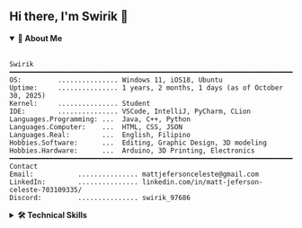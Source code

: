 ## Hi there, I'm Swirik 👋
<details open>
  <summary><b>👤 About Me</b></summary>
  <br>
  
```
Swirik
━━━━━━━━━━━━━━━━━━━━━━━━━━━━━━━━━━━━━━━━━━━━━━━━━━━━━━━━━━━━━━━━━━━━━━━━━━━━━━━━━━━━━━━━━━━━━━━━━━━━━━━
OS:         ............... Windows 11, iOS18, Ubuntu
Uptime:     ............... 1 years, 2 months, 1 days (as of October 30, 2025)
Kernel:     ............... Student
IDE:        ............... VSCode, IntelliJ, PyCharm, CLion
Languages.Programming: ...  Java, C++, Python
Languages.Computer:    ...  HTML, CSS, JSON
Languages.Real:        ...  English, Filipino
Hobbies.Software:      ...  Editing, Graphic Design, 3D modeling
Hobbies.Hardware:      ...  Arduino, 3D Printing, Electronics
━━━━━━━━━━━━━━━━━━━━━━━━━━━━━━━━━━━━━━━━━━━━━━━━━━━━━━━━━━━━━━━━━━━━━━━━━━━━━━━━━━━━━━━━━━━━━━━━━━━━━━━
Contact
Email:           ............... mattjefersonceleste@gmail.com
LinkedIn:        ............... linkedin.com/in/matt-jeferson-celeste-703109335/
Discord:         ............... swirik_97686
```
</details>
<details>
  <summary><b>🛠️ Technical Skills</b></summary>
  <br>
  
  **Languages**
  
  ![Java](https://img.shields.io/badge/-Java-007396?style=flat-square&logo=java&logoColor=white)
  ![C++](https://img.shields.io/badge/-C++-00599C?style=flat-square&logo=c%2B%2B&logoColor=white)
  ![Python](https://img.shields.io/badge/-Python-3776AB?style=flat-square&logo=python&logoColor=white)
  ![HTML5](https://img.shields.io/badge/-HTML5-E34F26?style=flat-square&logo=html5&logoColor=white)
  ![CSS3](https://img.shields.io/badge/-CSS3-1572B6?style=flat-square&logo=css3&logoColor=white)
  
  **Frameworks & Tools**
  
  ![React](https://img.shields.io/badge/-React-61DAFB?style=flat-square&logo=react&logoColor=black)
  ![Node.js](https://img.shields.io/badge/-Node.js-339933?style=flat-square&logo=node.js&logoColor=white)
  ![Git](https://img.shields.io/badge/-Git-F05032?style=flat-square&logo=git&logoColor=white)
  ![Maven](https://img.shields.io/badge/-Maven-C71A36?style=flat-square&logo=apachemaven&logoColor=white)
</details>
<!--
**swirik/swirik** is a ✨ *special* ✨ repository because its `README.md` (this file) appears on your GitHub profile.
Here are some ideas to get you started:
- 🔭 I'm currently working on ...
- 🌱 I'm currently learning ...
- 👯 I'm looking to collaborate on ...
- 🤔 I'm looking for help with ...
- 💬 Ask me about ...
- 📫 How to reach me: ...
- 😄 Pronouns: ...
- ⚡ Fun fact: ...
-->
